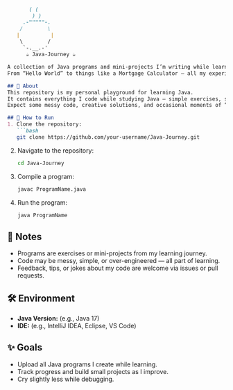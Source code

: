 ````markdown
       ( (
        ) )
     .-"""""-.
    /        \
   |          |
    \        /
     `-.__.-'
      ☕ Java-Journey ☕

A collection of Java programs and mini-projects I’m writing while learning Java.  
From “Hello World” to things like a Mortgage Calculator — all my experiments and exercises go here.

## 📌 About
This repository is my personal playground for learning Java.  
It contains everything I code while studying Java — simple exercises, small projects, or practical programs like a Mortgage Calculator.  
Expect some messy code, creative solutions, and occasional moments of “why won’t this compile?!”

## 🚀 How to Run
1. Clone the repository:
   ```bash
   git clone https://github.com/your-username/Java-Journey.git
````

2. Navigate to the repository:

   ```bash
   cd Java-Journey
   ```
3. Compile a program:

   ```bash
   javac ProgramName.java
   ```
4. Run the program:

   ```bash
   java ProgramName
   ```

## 📖 Notes

* Programs are exercises or mini-projects from my learning journey.
* Code may be messy, simple, or over-engineered — all part of learning.
* Feedback, tips, or jokes about my code are welcome via issues or pull requests.

## 🛠 Environment

* **Java Version:** (e.g., Java 17)
* **IDE:** (e.g., IntelliJ IDEA, Eclipse, VS Code)

## ✨ Goals

* Upload all Java programs I create while learning.
* Track progress and build small projects as I improve.
* Cry slightly less while debugging.

```
```
